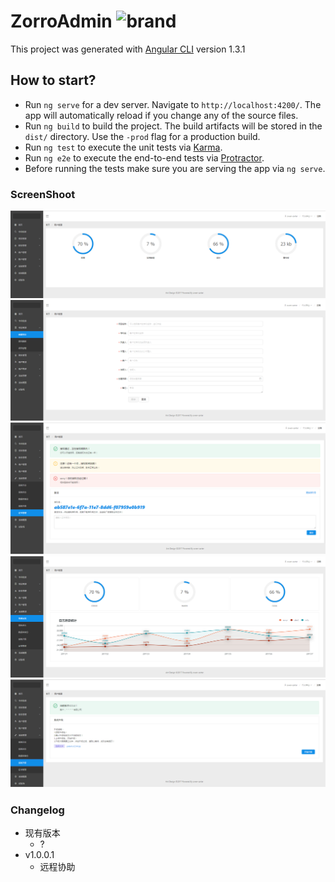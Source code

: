 # ZorroAdmin  ![brand](https://www.travis-ci.org/owen-carter/ng-zorro-admin.svg?branch=master)

This project was generated with [Angular CLI](https://github.com/angular/angular-cli) version 1.3.1

## How to start?

- Run `ng serve` for a dev server. Navigate to `http://localhost:4200/`. The app will automatically reload if you change any of the source files.
- Run `ng build` to build the project. The build artifacts will be stored in the `dist/` directory. Use the `-prod` flag for a production build.
- Run `ng test` to execute the unit tests via [Karma](https://karma-runner.github.io).
- Run `ng e2e` to execute the end-to-end tests via [Protractor](http://www.protractortest.org/).
- Before running the tests make sure you are serving the app via `ng serve`.


### ScreenShoot
![brand](./images/dashboard.png)
![brand](./images/create.png)
![brand](./images/license.png)
![brand](./images/status.png)
![brand](./images/update.png)

### Changelog
+ 现有版本
  - ?
+ v1.0.0.1
  - 远程协助

